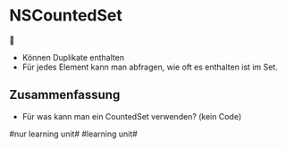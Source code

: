# NSCountedSet
💯

- Können Duplikate enthalten
- Für jedes Element kann man abfragen, wie oft es enthalten ist im Set.

## Zusammenfassung
- Für was kann man ein CountedSet verwenden? (kein Code)


#nur learning unit# #learning unit#